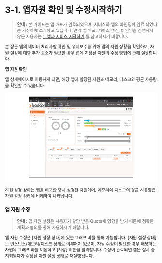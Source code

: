 # 3-1. 앱자원 확인 및 수정시작하기

> **안내 :** 본 가이드는 앱 배포가 완료되었으며, 서비스와 앱의 바인딩이 완료 되었다는 가정하에 소개하고 있습니다. 만약 앱 배포, 서비스 생성, 바인딩을 진행하지 않은 사용자는 [1. 앱과 서비스 시작하기](https://helppaas.kpaasta.cloud/doc/app/appnservice.html) 를 참고하시기 바랍니다.

본 장은 앱의 데이터 처리사항 확인 및 유지보수를 위해 앱의 자원 상황을 확인하며, 자원 설정에 대한 추가 요소가 필요한 경우 앱에 지정된 자원의 수정 방법에 관해 설명합니다.

**앱 자원 확인**

앱 상세페이지로 이동하게 되면, 해당 앱에 할당된 자원과 메모리, 디스크의 평균 사용량을 확인할 수 있습니다.

![](.gitbook/assets/image%20%2849%29.png)

자원 설정 상태는 앱을 배포할 당시 설정한 자원이며, 메모리와 디스크의 평균 사용량은 자원 설정 상태에 비례하여 나타납니다.

### **앱 자원 수정**

> **안내 :** 앱 자원 설정은 사용자가 할당 받은 Quota에 영향을 받기 때문에 정확한 계획과 협의를 통해 사용하시기 바랍니다.

앱 자원 수정은 \[자원 설정 상태\]에 있는 그래프 바를 통해 가능합니다. \[자원 설정 상태\]는 인스턴스/메모리/디스크 상태로 이루어져 있으며, 자원 수정이 필요한 경우 해당하는 자원의 그래프 바를 이동하고 \[저장\] 버튼을 클릭합니다. 수정이 완료되면 앱은 잠시 중지되었다가 수정된 자원 설정 상태로 재실행됩니다.

